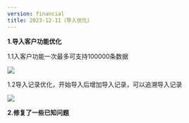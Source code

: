 ```yaml
---
version: financial
title: 2023-12-11（导入优化）
---
```

**1.导入客户功能优化**

1.1入客户功能一次最多可支持100000条数据

![](/assets/media/导入页面.png)

1﻿.2导入记录优化，开始导入后增加导入记录，可以追溯导入记录

![](/assets/media/导入中.png)

**2.修复了一些已知问题**